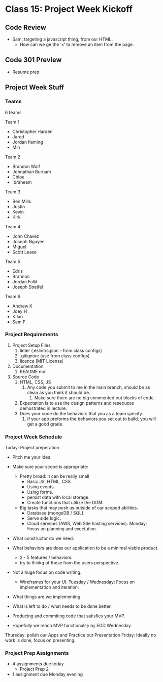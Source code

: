 # Class 15: Project Week Kickoff

## Code Review

* Sam: targeting a javascript thing, from our HTML.
  * How can we ge the 'x' to remove an item from the page.

## Code 301 Preview

* Resume prep

## Project Week Stuff

### Teams

6 teams

Team 1

* Christopher Harden
* Jared
* Jordan fleming
* Min

Team 2

* Brandon Wolf
* Johnathan Burnam
* Chloe
* Ibraheem

Team 3

* Ben Mills
* Justin
* Kevin
* Kirk

Team 4

* John Chavez
* Joseph Nguyen
* Miguel
* Scott Lease

Team 5

* Edris
* Brannon
* Jordan Folkl
* Joseph Streifel

Team 6

* Andrew K
* Joey H
* K'lan
* Sam P

### Project Requirements

1. Project Setup Files
   1. linter (.eslintrc.json - from class configs)
   2. .gitignore (use from class configs)
   3. licence (MIT License)
2. Documentation
   1. README.md
3. Source Code
   1. HTML, CSS, JS
      1. Any code you submit to me in the main branch, should be as clean as you think it should be.
         1. Make sure there are no big commented out blocks of code.
   2. Expectation is to use the design patterns and reseouces demostrated in lecture.
   3. Does your code do the behaviors that you as a team specify.
      1. If your app preforms the behaviors you set out to build, you will get a good grade.

### Project Week Schedule

Today: Project preperation

* Pitch me your idea.
* Make sure your scope is appropriate:
  * Pretty broad: it can be really small
    * Basic JS, HTML, CSS.
    * Using events.
    * Using forms.
    * persist data with local storage.
    * Create functions that utilize the DOM.
  * Big tasks that may push us outside of our scoped abilities.
    * Database (mongoDB / SQL).
    * Serve side logic.
    * Cloud services (AWS, Web Site hosting services).
Monday: Focus on planning and exectution.

* What constructor do we need.
* What behaviors are does our application to be a minimal viable product.
  * 2 - 5 features / behaviors.
  * try to thinkg of these from the users perspective.
* Not a huge focus on code writing.
  * Wireframes for your UI.
Tuesday / Wednesday: Focus on implementation and iteration:

* What things are we implementing
* What is left to do / what needs to be done better.
* Producing and commiting code that satisfies your MVP.
* Hopefully we reach MVP functionality by EOD Wednesday.

Thursday: polish our Apps and Practice our Presentation
Friday: Ideally no work is done, focus on presenting.

### Project Prep Assignments

* 4 assignments due today
  * Project Prep 2
* 1 assignment due Monday evening
